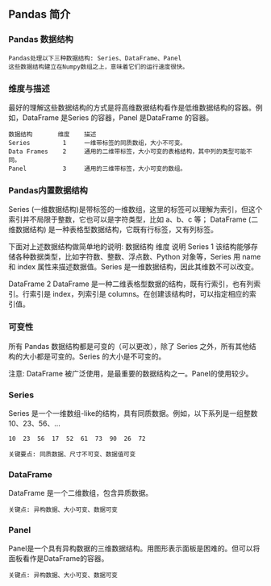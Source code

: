 ## Pandas 简介

### Pandas 数据结构
    
    Pandas处理以下三种数据结构: Series、DataFrame、Panel
    这些数据结构建立在Numpy数组之上，意味着它们的运行速度很快。

### 维度与描述
  
  最好的理解这些数据结构的方式是将高维数据结构看作是低维数据结构的容器。例如，DataFrame 是Series 的容器，Panel 是DataFrame 的容器。


    数据结构       维度    描述
    Series         1     一维带标签的同质数组，大小不可变。
    Data Frames    2     通用的二维带标签，大小可变的表格结构，其中列的类型可能不同。
    Panel          3     通用的三维带标签，大小可变的数组。

### Pandas内置数据结构
  Series (一维数据结构)是带标签的一维数组，这里的标签可以理解为索引，但这个索引并不局限于整数，它也可以是字符类型，比如 a、b、c 等；
  DataFrame (二维数据结构) 是一种表格型数据结构，它既有行标签，又有列标签。
  
  下面对上述数据结构做简单地的说明:
  数据结构    维度    说明
  Series      1    该结构能够存储各种数据类型，比如字符数、整数、浮点数、Python 对象等，Series 用 name 和 index 属性来描述数据值。Series 是一维数据结构，因此其维数不可以改变。 

  DataFrame   2    DataFrame 是一种二维表格型数据的结构，既有行索引，也有列索引。行索引是 index，列索引是 columns。在创建该结构时，可以指定相应的索引值。

### 可变性

  所有 Pandas 数据结构都是可变的（可以更改），除了 Series 之外，所有其他结构的大小都是可变的。Series 的大小是不可变的。
  
  注意: DataFrame 被广泛使用，是最重要的数据结构之一。Panel的使用较少。


### Series
  
  Series 是一个一维数组-like的结构，具有同质数据。例如，以下系列是一组整数10、23、56、... 
  
    10  23  56  17  52  61  73  90  26  72
    
    关键要点: 同质数据、尺寸不可变、数据值可变

### DataFrame
  DataFrame 是一个二维数组，包含异质数据。
  
    关键点: 异构数据、大小可变、数据可变


### Panel
  
  Panel是一个具有异构数据的三维数据结构。用图形表示面板是困难的。但可以将面板看作是DataFrame的容器。

    关键点: 异构数据、大小可变、数据可变
